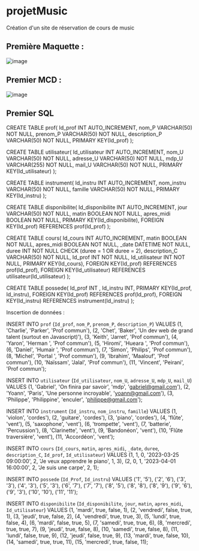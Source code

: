 # projetMusic
Création d'un site de réservation de cours de music

## Première Maquette :

![image](https://user-images.githubusercontent.com/82157014/206127800-bcda31d2-5794-4725-a68f-44ab0f41b996.png)

## Premier MCD :

  ![image](https://user-images.githubusercontent.com/82157014/206128912-7b1f4d49-dd7c-4b6a-b516-af567dae6ec8.png)
  
## Premier SQL
CREATE TABLE prof(
   Id_prof INT AUTO_INCREMENT,
   nom_P VARCHAR(50) NOT NULL,
   prenom_P VARCHAR(50) NOT NULL,
   description_P VARCHAR(50) NOT NULL,
   PRIMARY KEY(Id_prof)
);

CREATE TABLE utilisateur(
   Id_utilisateur INT AUTO_INCREMENT,
   nom_U VARCHAR(50) NOT NULL,
   adresse_U VARCHAR(50) NOT NULL,
   mdp_U VARCHAR(255) NOT NULL,
   mail_U VARCHAR(50) NOT NULL,
   PRIMARY KEY(Id_utilisateur)
);

CREATE TABLE instrument(
   Id_instru INT AUTO_INCREMENT,
   nom_instru VARCHAR(50) NOT NULL,
   famille VARCHAR(50) NOT NULL,
   PRIMARY KEY(Id_instru)
);

CREATE TABLE disponibilite(
   Id_disponibilite INT AUTO_INCREMENT,
   jour VARCHAR(50) NOT NULL,
   matin BOOLEAN NOT NULL,
   apres_midi BOOLEAN NOT NULL,
   PRIMARY KEY(Id_disponibilite),
   FOREIGN KEY(Id_prof) REFERENCES prof(Id_prof)
);

CREATE TABLE cours(
   Id_cours INT AUTO_INCREMENT,
   matin BOOLEAN NOT NULL,
   apres_midi BOOLEAN NOT NULL,
   _date DATETIME NOT NULL,
   duree INT NOT NULL CHECK (duree = 1 OR duree = 2),
   description_C VARCHAR(50) NOT NULL,
   Id_prof INT NOT NULL,
   Id_utilisateur INT NOT NULL,
   PRIMARY KEY(Id_cours),
   FOREIGN KEY(Id_prof) REFERENCES prof(Id_prof),
   FOREIGN KEY(Id_utilisateur) REFERENCES utilisateur(Id_utilisateur)
);

CREATE TABLE possede(
   Id_prof INT ,
   Id_instru INT,
   PRIMARY KEY(Id_prof, Id_instru),
   FOREIGN KEY(Id_prof) REFERENCES prof(Id_prof),
   FOREIGN KEY(Id_instru) REFERENCES instrument(Id_instru)
);

Inscertion de données :

INSERT INTO `prof` (`Id_prof`, `nom_P`, `prenom_P`, `description_P`) VALUES
(1, 'Charlie', 'Parker', 'Prof commun'),
(2, 'Chet', 'Baker', 'Un dev web de grand talent (surtout en Javascript)'),
(3, 'Keith', 'Jarret', 'Prof commun'),
(4, 'Yaron', 'Herman ', 'Prof commun'),
(5, 'Hiromi', 'Hueara ', 'Prof commun'),
(6, 'Daniel', 'Humair ', 'Prof commun'),
(7, 'Simon', 'Philips', 'Prof commun'),
(8, 'Michel', 'Portal ', 'Prof commun'),
(9, 'Ibrahim', 'Maalouf', 'Prof commun'),
(10, 'Naïssam', 'Jalal', 'Prof commun'),
(11, 'Vincent', 'Peirani', 'Prof commun');

INSERT INTO `utilisateur` (`Id_utilisateur`, `nom_U`, `adresse_U`, `mdp_U`, `mail_U`) VALUES
(1, 'Gabriel', 'On finira par savoir', 'mdp', 'gabriel@gmail.com'),
(2, 'Yoann', 'Paris', 'Une personne incroyable', 'yoann@gmail.com'),
(3, 'Philippe', 'Philippine', 'enculer', 'philippe@gmail.com');

INSERT INTO `instrument` (`Id_instru`, `nom_instru`, `famille`) VALUES
(1, 'violon', 'cordes'),
(2, 'guitare', 'cordes'),
(3, 'piano', 'cordes'),
(4, 'flûte', 'vent'),
(5, 'saxophone', 'vent'),
(6, 'trompette', 'vent'),
(7, 'batterie', 'Percussion'),
(8, 'Clarinette', 'vent'),
(9, 'Bandonéon', 'vent'),
(10, 'Flûte traversière', 'vent'),
(11, 'Accordéon', 'vent');

INSERT INTO `cours` (`Id_cours`, `matin`, `apres_midi`, `_date`, `duree`, `description_C`, `Id_prof`, `Id_utilisateur`) VALUES
(1, 1, 0, '2023-03-25 09:00:00', 2, 'Je veux apprendre le piano', 1, 3),
(2, 0, 1, '2023-04-01 16:00:00', 2, 'Je suis une carpe', 2, 1); 

INSERT INTO `possede` (`Id_Prof`, `Id_instru`) VALUES ('1', '5'), ('2', '6'), ('3', '3'), ('4', '3'), ('5', '3'), ('6', '7'), ('7', '7'), ('8', '5'), ('8', '8'), ('8', '9'), ('9', '6'), ('9', '3'), ('10', '10'), ('11', '11');

INSERT INTO `disponibilite` (`Id_disponibilite`, `jour`, `matin`, `apres_midi`, `Id_utilisateur`) VALUES
(1, 'mardi', true, false, 1),
(2, 'vendredi', false, true, 1),
(3, 'jeudi', true, false, 2),
(4, 'vendredi', true, true, 3),
(5, 'lundi', true, false, 4),
(6, 'mardi', false, true, 5),
(7, 'samedi', true, true, 6),
(8, 'mercredi', true, true, 7),
(9, 'jeudi', true, false, 8),
(10, 'samedi', true, false, 8),
(11, 'lundi', false, true, 9),
(12, 'jeudi', false, true, 9),
(13, 'mardi', true, false, 10),
(14, 'samedi', true, true, 11),
(15, 'mercredi', true, false, 11);
